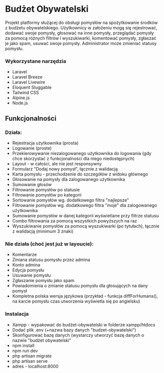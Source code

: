 # Budżet Obywatelski

Projekt platformy służącej do obsługi pomysłów na spożytkowanie środków z budżetu obywatelskiego. Użytkownicy w założeniu mogą się rejestrować, dodawać swoje pomysły, głosować na inne pomysły, przeglądać pomysły za pomocą różnych filtrów i wyszukiwarki, komentować pomysły, zgłaszać je jako spam, usuwać swoje pomysły. Administrator może zmieniać statusy pomysłu.


### Wykorzystane narzędzia

* Laravel
* Laravel Breeze
* Laravel Livewire
* Eloquent Sluggable
* Tailwind CSS
* Alpine.js
* Node.js


## Funkcjonalności

### Działa:

* Rejestracja użytkownika (prosta)
* Logowanie (proste)
* Przekierowywanie niezalogowanego użytkownika do logowania (gdy chce skorzystać z funkcjonalności dla niego niedostępnych)
* Layout - w całości, ale nie jest responsywny
* Formularz "Dodaj nowy pomysł", łącznie z walidacją
* Karta pomysłu - przechodzenie do szczegółów z widoku głównego
* Głosowanie na pomysły dla zalogowanego użytkownika
* Sumowanie głosów
* Filtrowanie pomysłów po statusie
* Filtrowanie pomysłów po kategorii
* Sortowanie pomysłów wg. dodatkowego filtra "najlepsze"
* Filtrowanie pomysłów wg. dodatkowego filtra "moje" dla zalogowanego użytkownika
* Sumowanie pomysłów w danej kategorii wyświetlane przy filtrze statusu
* Combo filtrowania za pomocą wszystkich powyższych na raz
* Wyszukiwanie pomysłów za pomocą wyszukiwarki (po tytułach), łącznie z walidacją (minimum 3 znaki)

### Nie działa (choć jest już w layoucie):

* Komentarze
* Zmiana statusu pomysłu przez admina
* Konto admina
* Edycja pomysłu
* Usuwanie pomysłu
* Zgłaszanie pomysłu jako spam
* Powiadomienia o zmianie statusu pomysłu dla głosujących na dany pomysł
* Kompletna polska wersja językowa (przykład - funkcja diffForHumans(), na karcie pomysłu czas utworzenia wyświetla się po angielsku)


### Instalacja

* Xampp - wypakować do budżet-obywatelski w folderze xampp/htdocs
* Dodać plik .env (+nazwa bazy danych "budzet-obywatelski")
* Skonfigurować bazę danych (wystarczy utworzyć bazę danych o nazwie "budżet obywatelski"
* npm install
* npm run dev
* php artisan migrate
* php artisan serve
* adres - localhost:8000

